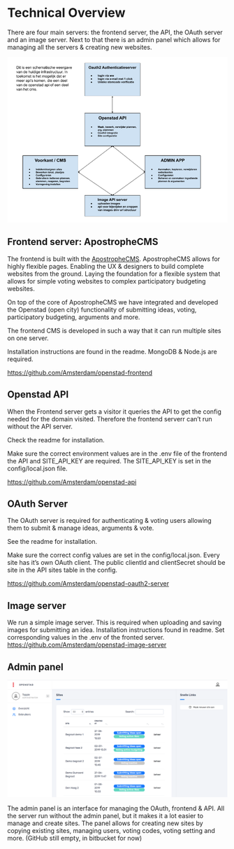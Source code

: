 # Technical Overview
There are four main servers: the frontend server, the API, the OAuth server and an image server. Next to that there is an admin panel which allows for managing all the servers & creating new websites.

![Architectural overview](/img/architectural-overview.png)

## Frontend server: ApostropheCMS
The frontend is built with the [ApostropheCMS](https://docs.apostrophecms.org/). ApostropheCMS allows for highly flexible pages. Enabling the UX & designers to build complete websites from the ground. Laying the foundation for a flexible system that allows for simple voting websites to complex participatory budgeting websites.  

On top of the core of ApostropheCMS we have integrated and developed the Openstad (open city) functionality of submitting ideas, voting, participatory budgeting, arguments and more.

The frontend CMS is developed in such a way that it can run multiple sites on one server.

Installation instructions are found in the readme. MongoDB & Node.js are required.

https://github.com/Amsterdam/openstad-frontend


## Openstad API
When the Frontend server gets a visitor it queries the API to get the config needed for the domain visited. Therefore the frontend serverr can’t run without the API server.

Check the readme for installation.

Make sure the correct environment values are in the .env file of the frontend the API and SITE_API_KEY are required. The SITE_API_KEY is set in the config/local.json file.

https://github.com/Amsterdam/openstad-api


## OAuth Server
The OAuth server is required for authenticating & voting users allowing them to submit & manage ideas, arguments & vote.

See the readme for installation.

Make sure the correct config values are set in the config/local.json.
Every site has it’s own OAuth client. The public clientId and clientSecret should be site in the API sites table in the config.

https://github.com/Amsterdam/openstad-oauth2-server

## Image server
We run  a simple image server. This is required when uploading and saving images for submitting an idea. Installation instructions found in readme. Set corresponding values in the .env of the fronted server.
https://github.com/Amsterdam/openstad-image-server

## Admin panel
![Admin panel screenshot](/img/admin-panel-screenshot.png)

The admin panel is an interface for managing the OAuth, frontend & API. All the server run without the admin panel, but it makes it a lot easier to manage and create sites. The panel allows for creating new sites by copying existing sites, managing users, voting codes, voting setting and more.
(GitHub still empty, in bitbucket for now)
